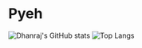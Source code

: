 # Pyeh

![Dhanraj's GitHub stats](https://github-readme-stats.vercel.app/api?username=Pyeh&bg_color=30,e96443,904e95&title_color=fff&text_color=fff)
![Top Langs](https://github-readme-stats.vercel.app/api/top-langs/?username=Pyeh&hide=TeX&layout=compact&bg_color=30,e96443,904e95&title_color=fff&text_color=fff)

